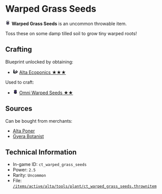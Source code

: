 # Warped Grass Seeds

<img src="https://raw.githubusercontent.com/Ceterai/Enternia/main/items/active/alta/tools/plant/ct_warped_grass_seeds.png" alt="Warped Grass Seeds icon" loading="lazy" height=16px width="auto" /> **Warped Grass Seeds** is an uncommon throwable item.

Toss these on some damp tilled soil to grow tiny warped roots!

## Crafting

Blueprint unlocked by obtaining:

- <img src="https://raw.githubusercontent.com/Ceterai/Enternia/main/codex/alta/datamass/astera.png" alt="Alta Ecoponics ★★★ icon" loading="lazy" height=16px width="auto" /> [Alta Ecoponics ★★★](https://ceterai.github.io/MyEnternia/Wiki/AltaEcoponics)

Used to craft:

- <img src="https://raw.githubusercontent.com/Ceterai/Enternia/main/items/active/alta/tools/plant/omni/ct_warped_grass_seeds.png" alt="Omni Warped Seeds ★★ icon" loading="lazy" height=16px width="auto" /> [Omni Warped Seeds ★★](https://ceterai.github.io/MyEnternia/Wiki/OmniWarpedSeeds)

## Sources

Can be bought from merchants:

- [Alta Poner](https://ceterai.github.io/MyEnternia/Wiki/AltaPoner)
- [Gyera Botanist](https://ceterai.github.io/MyEnternia/Wiki/GyeraBotanist)

## Technical Information

- In-game ID: `ct_warped_grass_seeds`
- Power: `2.5`
- Rarity: `Uncommon`
- File: [`/items/active/alta/tools/plant/ct_warped_grass_seeds.thrownitem`](https://github.com/Ceterai/Enternia/blob/main/items/active/alta/tools/plant/ct_warped_grass_seeds.thrownitem)
